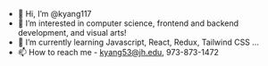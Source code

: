 - 👋 Hi, I’m @kyang117
- 👀 I’m interested in computer science, frontend and backend development, and visual arts!
- 🌱 I’m currently learning Javascript, React, Redux, Tailwind CSS ...
- 📫 How to reach me - kyang53@jh.edu, 973-873-1472

<!---
kyang117/kyang117 is a ✨ special ✨ repository because its `README.md` (this file) appears on your GitHub profile.
You can click the Preview link to take a look at your changes.
--->
